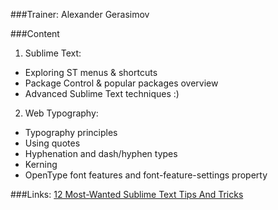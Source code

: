 ###Trainer: Alexander Gerasimov

###Content
1. Sublime Text:
  - Exploring ST menus & shortcuts
  - Package Control & popular packages overview
  - Advanced Sublime Text techniques :)

2. Web Typography:
  - Typography principles
  - Using quotes
  - Hyphenation and dash/hyphen types
  - Kerning
  - OpenType font features and font-feature-settings property

###Links:
[12 Most-Wanted Sublime Text Tips And Tricks](http://www.hongkiat.com/blog/sublime-text-tips/)